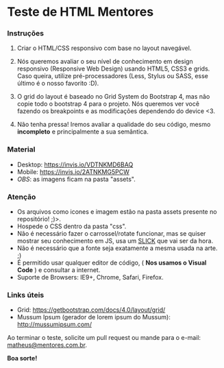 # Teste de HTML Mentores

### Instruções

1. Criar o HTML/CSS responsivo com base no layout navegável.

2. Nós queremos avaliar o seu nível de conhecimento em design responsivo (Responsive Web Design) usando HTML5, CSS3 e grids. Caso queira, utilize pré-processadores (Less, Stylus ou SASS, esse último é o nosso favorito :D).

3. O grid do layout é baseado no Grid System do Bootstrap 4, mas não copie todo o bootstrap 4 para o projeto. Nós queremos ver você fazendo os breakpoints e as modificações dependendo do device <3.

4. Não tenha pressa! Iremos avaliar a qualidade do seu código, mesmo **incompleto** e principalmente a sua semântica.

### Material

- Desktop: https://invis.io/VDTNKMD6BAQ
- Mobile: https://invis.io/2ATNKMG5PCW
- _OBS_: as imagens ficam na pasta "assets".

### Atenção

- Os arquivos como icones e imagem estão na pasta assets presente no repositório! ;)>.
- Hospede o CSS dentro da pasta "css".
- Não é necessário fazer o carrossel/rotate funcionar, mas se quiser mostrar seu conhecimento em JS, usa um [SLICK](https://kenwheeler.github.io/slick/) que vai ser da hora.
- Não é necessário que a fonte seja exatamente a mesma usada na arte. ;)
- É permitido usar qualquer editor de código, ( **Nos usamos o Visual Code** ) e consultar a internet.
- Suporte de Browsers: IE9+, Chrome, Safari, Firefox.

### Links úteis

- Grid: https://getbootstrap.com/docs/4.0/layout/grid/
- Mussum Ipsum (gerador de lorem ipsum do Mussum): http://mussumipsum.com/

Ao terminar o teste, solicite um pull request ou mande para o e-mail: matheus@mentores.com.br.

**Boa sorte!**
